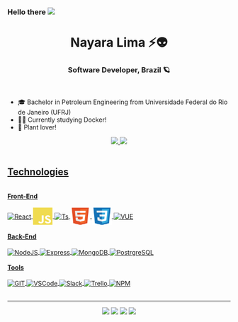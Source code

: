 <h3>Hello there <img src="https://github.com/TheDudeThatCode/TheDudeThatCode/blob/master/Assets/Hi.gif" width="24" /> </h3>

<div align="center">
  <h1>Nayara Lima ⚡👽</h1>
  <h3>Software Developer, Brazil 🪐</h3><br>
</div>

- 🎓 Bachelor in Petroleum Engineering from Universidade Federal do Rio de Janeiro (UFRJ)
- 👩‍💻 Currently studying Docker!
- 🌱 Plant lover!

<div align="center">
  <a href="https://www.linkedin.com/in/nayesteves/">
  <img height="160em" src="https://github-readme-stats.vercel.app/api?username=naylima&show_icons=true&theme=dark&include_all_commits=true&count_private=true"/>
  <img height="160em" src="https://github-readme-stats.vercel.app/api/top-langs/?username=naylima&layout=compact&langs_count=7&theme=dark"/>
</div>
  
<br />
  
## Technologies
<div style="display: inline_block"><br>
  <b> Front-End </b> <br><br>
  <img align="center" alt="React" height="40" width="45" src="https://cdn.jsdelivr.net/gh/devicons/devicon/icons/react/react-original.svg" />
  <img align="center" alt="Js" height="40" width="45" src="https://raw.githubusercontent.com/devicons/devicon/master/icons/javascript/javascript-plain.svg" />
  <img align="center" alt="Ts" height="40" width="45"src="https://cdn.jsdelivr.net/gh/devicons/devicon/icons/typescript/typescript-plain.svg" />          
  <img align="center" alt="HTML" height="40" width="45" src="https://raw.githubusercontent.com/devicons/devicon/master/icons/html5/html5-original.svg" />
  <img align="center" alt="CSS" height="40" width="45" src="https://raw.githubusercontent.com/devicons/devicon/master/icons/css3/css3-original.svg" />
  <img align="center" alt="VUE" height="40" width="45" src="https://cdn.jsdelivr.net/gh/devicons/devicon/icons/vuejs/vuejs-original.svg" />
  <br><br><b> Back-End </b> <br><br>
  <img align="center" alt="NodeJS" height="40" width="45" src="https://cdn.jsdelivr.net/gh/devicons/devicon/icons/nodejs/nodejs-original.svg" />
  <img align="center" alt="Express" height="40" width="45" src="https://cdn.jsdelivr.net/gh/devicons/devicon/icons/express/express-original.svg" />
  <img align="center" alt="MongoDB" height="40" width="45" src="https://cdn.jsdelivr.net/gh/devicons/devicon/icons/mongodb/mongodb-original.svg" /> 
  <img align="center" alt="PostrgreSQL" height="40" width="45" src="https://cdn.jsdelivr.net/gh/devicons/devicon/icons/postgresql/postgresql-plain.svg" />
  <br><br><b> Tools </b> <br><br>
  <img align="center" alt="GIT" height="40" width="45" src="https://cdn.jsdelivr.net/gh/devicons/devicon/icons/git/git-original.svg" />
  <img align="center" alt="VSCode" height="40" width="45" src="https://cdn.jsdelivr.net/gh/devicons/devicon/icons/vscode/vscode-original.svg" />
  <img align="center" alt="Slack" height="40" width="45" src="https://cdn.jsdelivr.net/gh/devicons/devicon/icons/slack/slack-original.svg" />
  <img align="center" alt="Trello" height="40" width="45" src="https://cdn.jsdelivr.net/gh/devicons/devicon/icons/trello/trello-plain.svg" />
  <img align="center" alt="NPM" height="40" width="45" src="https://cdn.jsdelivr.net/gh/devicons/devicon/icons/npm/npm-original-wordmark.svg" />
</div>
  
<br />
<hr />
 
<div align="center"> 
  <a href = "mailto:nayaralima@poli.ufrj.br"><img src="https://img.shields.io/badge/-Gmail-%23333?style=for-the-badge&logo=gmail&logoColor=white" target="_blank"></a>
  <a href="https://instagram.com/nayara.lima0" target="_blank"><img src="https://img.shields.io/badge/-Instagram-%23E4405F?style=for-the-badge&logo=instagram&logoColor=white" target="_blank"></a>
  <a href="https://www.linkedin.com/in/nayesteves/" target="_blank"><img src="https://img.shields.io/badge/-LinkedIn-%230077B5?style=for-the-badge&logo=linkedin&logoColor=white" target="_blank"></a> 
   <a href="https://twitter.com/NayaraLiiiima" target="_blank"><img src="https://img.shields.io/badge/Twitter-1DA1F2?style=for-the-badge&logo=twitter&logoColor=white" target="_blank"></a>  
</div>
